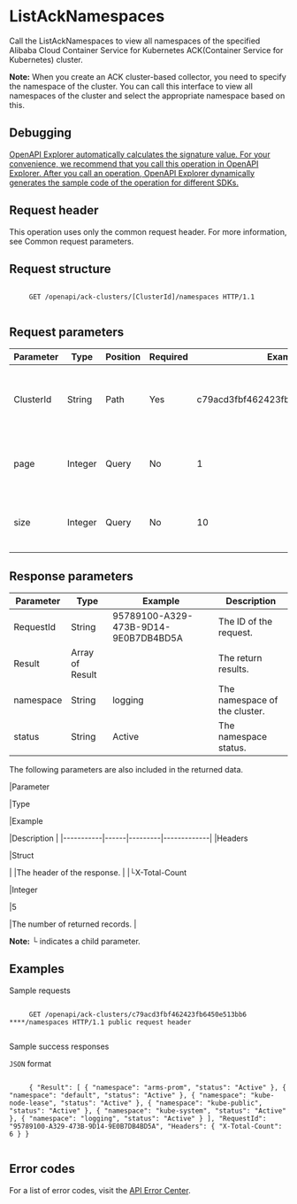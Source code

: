 # ListAckNamespaces

Call the ListAckNamespaces to view all namespaces of the specified Alibaba Cloud Container Service for Kubernetes ACK\(Container Service for Kubernetes\) cluster.

**Note:** When you create an ACK cluster-based collector, you need to specify the namespace of the cluster. You can call this interface to view all namespaces of the cluster and select the appropriate namespace based on this.

## Debugging

[OpenAPI Explorer automatically calculates the signature value. For your convenience, we recommend that you call this operation in OpenAPI Explorer. After you call an operation, OpenAPI Explorer dynamically generates the sample code of the operation for different SDKs.](https://api.aliyun.com/#product=elasticsearch&api=ListAckNamespaces&type=ROA&version=2017-06-13)

## Request header

This operation uses only the common request header. For more information, see Common request parameters.

## Request structure

```

     GET /openapi/ack-clusters/[ClusterId]/namespaces HTTP/1.1 
   
```

## Request parameters

|Parameter|Type|Position|Required|Example|Description|
|---------|----|--------|--------|-------|-----------|
|ClusterId|String|Path|Yes|c79acd3fbf462423fb6450e513bb6\*\*\*\*|The ID of the cluster from which you want to detach tags. |
|page|Integer|Query|No|1|Set the number of returned result pages. |
|size|Integer|Query|No|10|The number of records contained per page. |

## Response parameters

|Parameter|Type|Example|Description|
|---------|----|-------|-----------|
|RequestId|String|95789100-A329-473B-9D14-9E0B7DB4BD5A|The ID of the request. |
|Result|Array of Result| |The return results. |
|namespace|String|logging|The namespace of the cluster. |
|status|String|Active|The namespace status. |

The following parameters are also included in the returned data.

|Parameter

|Type

|Example

|Description |
|-----------|------|---------|-------------|
|Headers

|Struct

| |The header of the response. |
|└X-Total-Count

|Integer

|5

|The number of returned records. |

**Note:** └ indicates a child parameter.

## Examples

Sample requests

```

     GET /openapi/ack-clusters/c79acd3fbf462423fb6450e513bb6 ****/namespaces HTTP/1.1 public request header 
   
```

Sample success responses

`JSON` format

```

     { "Result": [ { "namespace": "arms-prom", "status": "Active" }, { "namespace": "default", "status": "Active" }, { "namespace": "kube-node-lease", "status": "Active" }, { "namespace": "kube-public", "status": "Active" }, { "namespace": "kube-system", "status": "Active" }, { "namespace": "logging", "status": "Active" } ], "RequestId": "95789100-A329-473B-9D14-9E0B7DB4BD5A", "Headers": { "X-Total-Count": 6 } } 
   
```

## Error codes

For a list of error codes, visit the [API Error Center](https://error-center.alibabacloud.com/status/product/elasticsearch).

